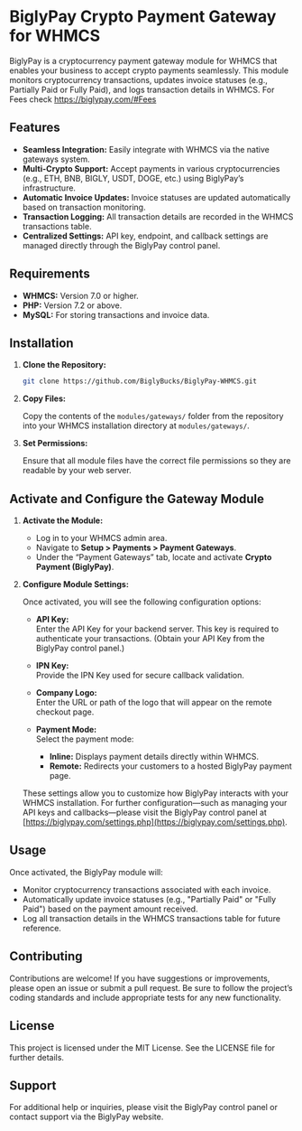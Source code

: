 # BiglyPay Crypto Payment Gateway for WHMCS

BiglyPay is a cryptocurrency payment gateway module for WHMCS that enables your business to accept crypto payments seamlessly. This module monitors cryptocurrency transactions, updates invoice statuses (e.g., Partially Paid or Fully Paid), and logs transaction details in WHMCS. For Fees check https://biglypay.com/#Fees

## Features

- **Seamless Integration:** Easily integrate with WHMCS via the native gateways system.
- **Multi-Crypto Support:** Accept payments in various cryptocurrencies (e.g., ETH, BNB, BIGLY, USDT, DOGE, etc.) using BiglyPay’s infrastructure.
- **Automatic Invoice Updates:** Invoice statuses are updated automatically based on transaction monitoring.
- **Transaction Logging:** All transaction details are recorded in the WHMCS transactions table.
- **Centralized Settings:** API key, endpoint, and callback settings are managed directly through the BiglyPay control panel.

## Requirements

- **WHMCS:** Version 7.0 or higher.
- **PHP:** Version 7.2 or above.
- **MySQL:** For storing transactions and invoice data.

## Installation

1. **Clone the Repository:**

   ```bash
   git clone https://github.com/BiglyBucks/BiglyPay-WHMCS.git
   ```

2. **Copy Files:**

   Copy the contents of the `modules/gateways/` folder from the repository into your WHMCS installation directory at `modules/gateways/`.

3. **Set Permissions:**

   Ensure that all module files have the correct file permissions so they are readable by your web server.

## Activate and Configure the Gateway Module

1. **Activate the Module:**

   - Log in to your WHMCS admin area.
   - Navigate to **Setup > Payments > Payment Gateways**.
   - Under the “Payment Gateways” tab, locate and activate **Crypto Payment (BiglyPay)**.

2. **Configure Module Settings:**

   Once activated, you will see the following configuration options:

   - **API Key:**  
     Enter the API Key for your backend server. This key is required to authenticate your transactions. (Obtain your API Key from the BiglyPay control panel.)

   - **IPN Key:**  
     Provide the IPN Key used for secure callback validation.

   - **Company Logo:**  
     Enter the URL or path of the logo that will appear on the remote checkout page.

   - **Payment Mode:**  
     Select the payment mode:  
     - **Inline:** Displays payment details directly within WHMCS.  
     - **Remote:** Redirects your customers to a hosted BiglyPay payment page.

   These settings allow you to customize how BiglyPay interacts with your WHMCS installation. For further configuration—such as managing your API keys and callbacks—please visit the BiglyPay control panel at [https://biglypay.com/settings.php](https://biglypay.com/settings.php).

## Usage

Once activated, the BiglyPay module will:

- Monitor cryptocurrency transactions associated with each invoice.
- Automatically update invoice statuses (e.g., "Partially Paid" or "Fully Paid") based on the payment amount received.
- Log all transaction details in the WHMCS transactions table for future reference.

## Contributing

Contributions are welcome! If you have suggestions or improvements, please open an issue or submit a pull request. Be sure to follow the project’s coding standards and include appropriate tests for any new functionality.

## License

This project is licensed under the MIT License. See the LICENSE file for further details.

## Support

For additional help or inquiries, please visit the BiglyPay control panel or contact support via the BiglyPay website.
```
